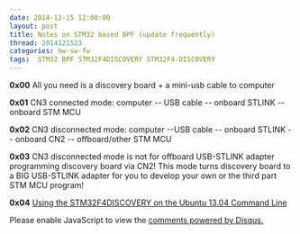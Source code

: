 ```yaml
---
date: 2014-12-15 12:00:00
layout: post
title: Notes on STM32 based BPF (update frequently)
thread: 2014121523
categories: hw-sw-fw
tags:  STM32 BPF STM32F4DISCOVERY STM32F4-DISCOVERY
---
```


**0x00** All you need is a discovery board + a mini-usb cable to computer

**0x01** CN3 connected mode: computer -- USB cable -- onboard STLINK -- onboard STM MCU

**0x02** CN3 disconnected mode: computer --USB  cable -- onboard STLINK -- onboard CN2 -- offboard/other STM MCU

**0x03** CN3 disconnected mode is not for offboard USB-STLINK adapter programming discovery board via CN2! This mode turns discovery board to a BIG USB-STLINK adapter for you to develop your own or the third part STM MCU program!

**0x04** [Using the STM32F4DISCOVERY on the Ubuntu 13.04 Command Line](https://www.alexwhittemore.com/stm32f4discovery-on-ubuntu-command-line/)



<div id="disqus_thread"></div>
<script type="text/javascript">
    /* * * CONFIGURATION VARIABLES: EDIT BEFORE PASTING INTO YOUR WEBPAGE * * */
    var disqus_shortname = 'jiaoxianjun'; // required: replace example with your forum shortname

    /* * * DON'T EDIT BELOW THIS LINE * * */
    (function() {
        var dsq = document.createElement('script'); dsq.type = 'text/javascript'; dsq.async = true;
        dsq.src = '//' + disqus_shortname + '.disqus.com/embed.js';
        (document.getElementsByTagName('head')[0] || document.getElementsByTagName('body')[0]).appendChild(dsq);
    })();
</script>
<noscript>Please enable JavaScript to view the <a href="http://disqus.com/?ref_noscript">comments powered by Disqus.</a></noscript>


<!-- Global site tag (gtag.js) - Google Analytics -->
<script async src="https://www.googletagmanager.com/gtag/js?id=G-01GGQ8JZW7"></script>
<script>
  window.dataLayer = window.dataLayer || [];
  function gtag(){dataLayer.push(arguments);}
  gtag('js', new Date());

  gtag('config', 'G-01GGQ8JZW7');
</script>

<script async src="https://pagead2.googlesyndication.com/pagead/js/adsbygoogle.js?client=ca-pub-1542618827905251"
     crossorigin="anonymous"></script>
